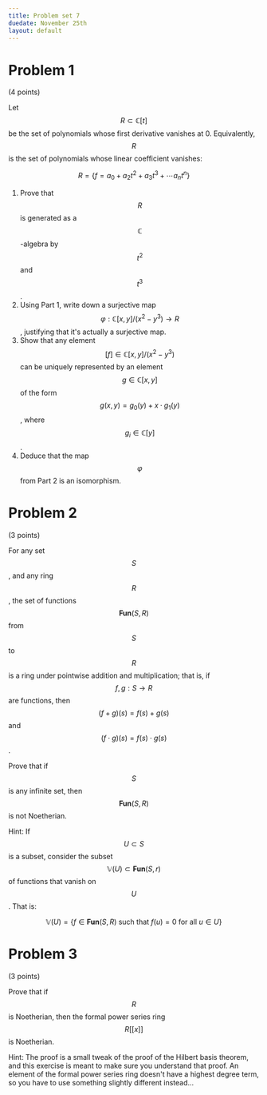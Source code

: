 ```yaml
---
title: Problem set 7
duedate: November 25th
layout: default
---
```


Problem 1
====

(4 points)

Let $$R\subset \mathbb{C}[t]$$ be the set of polynomials whose first derivative vanishes at 0.   Equivalently, $$R$$ is the set of polynomials whose linear coefficient vanishes:

$$R=\{f=a_0+a_2t^2+a_3t^3+\cdots a_nt^n\}$$

1. Prove that $$R$$ is generated as a $$\mathbb{C}$$-algebra by $$t^2$$ and $$t^3$$.
2. Using Part 1, write down a surjective map $$\varphi:\mathbb{C}[x,y]/(x^2-y^3)\to R$$, justifying that it's actually a surjective map.
3. Show that any element $$[f]\in \mathbb{C}[x,y]/(x^2-y^3)$$ can be uniquely represented by an element $$g\in \mathbb{C}[x,y]$$ of the form $$g(x,y)=g_0(y)+x\cdot g_1(y)$$, where $$g_i\in\mathbb{C}[y]$$.
4. Deduce that the map $$\varphi$$ from Part 2 is an isomorphism.

Problem 2
====
(3 points)

For any set $$S$$, and any ring $$R$$, the set of functions $$\textbf{Fun}(S,R)$$ from $$S$$ to $$R$$ is a ring under pointwise addition and multiplication; that is, if $$f,g:S\to R$$ are functions, then $$(f+g)(s)=f(s)+g(s)$$ and $$(f\cdot g)(s)=f(s)\cdot g(s)$$.

Prove that if $$S$$ is any infinite set, then $$\textbf{Fun}(S,R)$$ is not Noetherian.  

Hint: If $$U\subset S$$ is a subset, consider the subset $$\mathbb{V}(U)\subset \textbf{Fun}(S,r)$$ of functions that vanish on $$U$$.  That is: 

$$\mathbb{V}(U)=\{ f\in \textbf{Fun}(S,R) \text{ such that } f(u)=0 \text{ for all } u\in U\}$$

					   
Problem 3
====
(3 points)


Prove that if $$R$$ is Noetherian, then the formal power series ring $$R[[x]]$$ is Noetherian.

Hint: The proof is a small tweak of the proof of the Hilbert basis theorem, and this exercise is meant to make sure you understand that proof.  An element of the formal power series ring doesn't have a highest degree term, so you have to use something slightly different instead...

